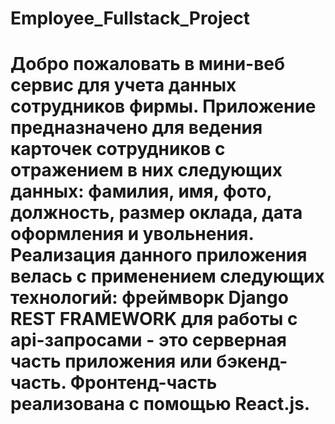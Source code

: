 # Employee_Fullstack_Project

# Добро пожаловать в мини-веб сервис для учета данных сотрудников фирмы. Приложение предназначено для ведения карточек сотрудников с отражением в них следующих данных: фамилия, имя, фото, должность, размер оклада, дата оформления и увольнения. Реализация данного приложения велась с применением следующих технологий: фреймворк Django REST FRAMEWORK для работы с api-запросами - это серверная часть приложения или бэкенд-часть. Фронтенд-часть реализована с помощью React.js. 